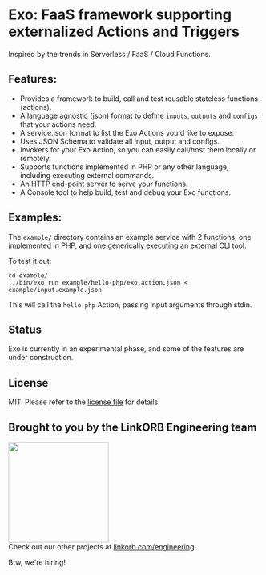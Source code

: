 Exo: FaaS framework supporting externalized Actions and Triggers
================================================================

Inspired by the trends in Serverless / FaaS / Cloud Functions.

## Features:

* Provides a framework to build, call and test reusable stateless functions (actions).
* A language agnostic (json) format to define `inputs`, `outputs` and `configs` that your actions need.
* A service.json format to list the Exo Actions you'd like to expose.
* Uses JSON Schema to validate all input, output and configs.
* Invokers for your Exo Action, so you can easily call/host them locally or remotely.
* Supports functions implemented in PHP or any other language, including executing external commands.
* An HTTP end-point server to serve your functions.
* A Console tool to help build, test and debug your Exo functions.

## Examples:

The `example/` directory contains an example service with 2 functions, one implemented in PHP, and one generically executing an external CLI tool.

To test it out:

    cd example/
    ../bin/exo run example/hello-php/exo.action.json < example/input.example.json

This will call the `hello-php` Action, passing input arguments through stdin.

## Status

Exo is currently in an experimental phase, and some of the features are under construction.

## License

MIT. Please refer to the [license file](LICENSE) for details.

## Brought to you by the LinkORB Engineering team

<img src="http://www.linkorb.com/d/meta/tier1/images/linkorbengineering-logo.png" width="200px" /><br />
Check out our other projects at [linkorb.com/engineering](http://www.linkorb.com/engineering).

Btw, we're hiring!

